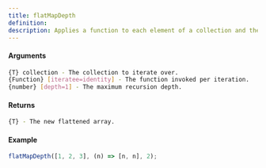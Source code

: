 ```yaml
---
title: flatMapDepth
definition: 
description: Applies a function to each element of a collection and then flattens the result up to a certain depth.
---
```



#### Arguments


```bash
{T} collection - The collection to iterate over.
{Function} [iteratee=identity] - The function invoked per iteration.
{number} [depth=1] - The maximum recursion depth.
```


#### Returns


```bash
{T} - The new flattened array.
```


#### Example


```ts
flatMapDepth([1, 2, 3], (n) => [n, n], 2);
```